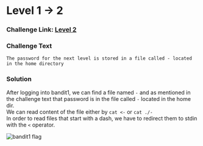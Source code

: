 # Level 1 -> 2

### Challenge Link: [Level 2](http://overthewire.org/wargames/bandit/bandit2.html)

### Challenge Text

```The password for the next level is stored in a file called - located in the home directory```

### Solution
After logging into bandit1, we can find a file named `-` and as mentioned in the challenge text that password is in the file called `-` located in the home dir.<br>
We can read content of the file either by `cat <-` or `cat ./-`<br>
In order to read files that start with a dash, we have to redirect them to stdin with the `<` operator.

![bandit1 flag](media/bandit1_flag.png)
